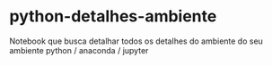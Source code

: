 # python-detalhes-ambiente
Notebook que busca detalhar todos os detalhes do ambiente do seu ambiente python / anaconda / jupyter
